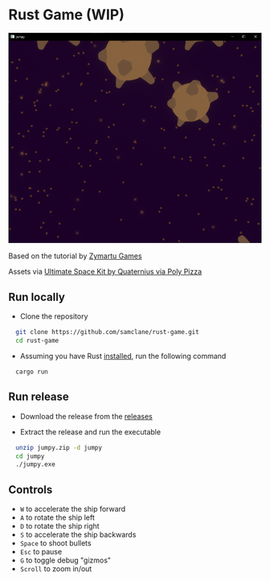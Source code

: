# Rust Game (WIP)

![](screenshot.png)

Based on the tutorial by [Zymartu Games](https://www.youtube.com/watch?v=B6ZFuYYZCSY&list=PL2wAo2qwCxGDp9fzBOTy_kpUTSwM1iWWd)

Assets via [Ultimate Space Kit by Quaternius via Poly Pizza](https://poly.pizza/bundle/Ultimate-Space-Kit-YWh743lqGX)

## Run locally

- Clone the repository

```bash
  git clone https://github.com/samclane/rust-game.git
  cd rust-game
```

- Assuming you have Rust [installed](https://www.rust-lang.org/tools/install), run the following command

```bash
  cargo run
```

## Run release

 - Download the release from the [releases](https://github.com/samclane/rust-game/releases)


- Extract the release and run the executable

```bash
  unzip jumpy.zip -d jumpy
  cd jumpy
  ./jumpy.exe
```

## Controls

- `W` to accelerate the ship forward
- `A` to rotate the ship left
- `D` to rotate the ship right
- `S` to accelerate the ship backwards
- `Space` to shoot bullets
- `Esc` to pause
- `G` to toggle debug "gizmos"
- `Scroll` to zoom in/out

